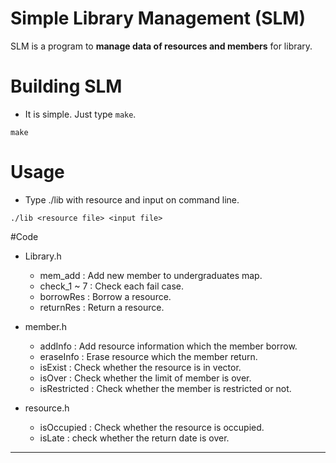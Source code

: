 # Simple Library Management (SLM)

SLM is a program to **manage data of resources and members** for library.

# Building SLM

* It is simple. Just type `make`.

```
make
```

# Usage

* Type ./lib with resource and input on command line.

```
./lib <resource file> <input file>
```

#Code

* Library.h
	* mem_add		: Add new member to undergraduates map.
	* check_1 ~ 7	: Check each fail case.
	* borrowRes		: Borrow a resource.
	* returnRes		: Return a resource.

* member.h
	* addInfo		: Add resource information which the member borrow.
	* eraseInfo		: Erase resource which the member return.
	* isExist		: Check whether the resource is in vector.
	* isOver		: Check whether the limit of member is over.
	* isRestricted	: Check whether the member is restricted or not.

* resource.h
	* isOccupied	: Check whether the resource is occupied.
	* isLate		: check whether the return date is over.

---------------

